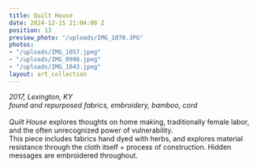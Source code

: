 ```yaml
---
title: Quilt House
date: 2024-12-15 21:04:00 Z
position: 13
preview_photo: "/uploads/IMG_1070.JPG"
photos:
- "/uploads/IMG_1057.jpeg"
- "/uploads/IMG_0998.jpeg"
- "/uploads/IMG_1043.jpeg"
layout: art_collection
---
```


*2017, Lexington, KY*<br>
*found and repurposed fabrics, embroidery, bamboo, cord* <br>
<br>
*Quilt House* explores thoughts on home making, traditionally female labor, and the often unrecognized power of vulnerability.<br>
This piece includes fabrics hand dyed with herbs, and explores material resistance through the cloth itself + process of construction. Hidden messages are embroidered throughout. 
